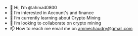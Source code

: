 - 👋 Hi, I’m @ahmad0800
- 👀 I’m interested in Account's and finance
- 🌱 I’m currently learning about Crypto Mining
- 💞️ I’m looking to collaborate on crypto mining
- 📫 How to reach me email me on ammechaudry@gmail.com

<!---
ahmad0800/ahmad0800 is a ✨ special ✨ repository because its `README.md` (this file) appears on your GitHub profile.
You can click the Preview link to take a look at your changes.
--->
